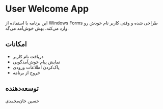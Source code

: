 # User Welcome App

این برنامه با استفاده از Windows Forms طراحی شده و وقتی کاربر نام خودش رو وارد می‌کنه، بهش خوش‌آمد می‌گه.

## امکانات
- دریافت نام کاربر
- نمایش پیام خوش‌آمدگویی
- پاک‌کردن اطلاعات ورودی
- خروج از برنامه

## توسعه‌دهنده
حسین خان‌محمدی
